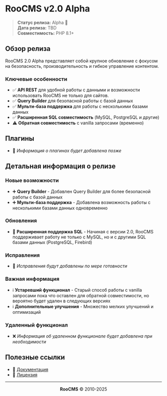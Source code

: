 # RooCMS v2.0 Alpha

> **Статус релиза:** Alpha 🚀  
> **Дата релиза:** TBD  
> **Совместимость:** PHP 8.1+  



## Обзор релиза

RooCMS 2.0 Alpha представляет собой крупное обновление с фокусом на безопасность, производительность и гибкое управление контентом.

### Ключевые особенности

- ✅ **API REST** для удобной работы с данными и возможности использовать RooCMS не только для сайтов.
- ✅ **Query Builder** для безопасной работы с базой данных
- ✅ **Мульти-база поддержка** для работы с несколькими базами данных
- ✅ **Расширенная SQL совместимость** (MySQL, PostgreSQL и другие)
- ⚠️ **Обратная совместимость** с vanilla запросами (временно)



## Плагины

- 🔧 *Информация о плагинах будет добавлена позже*



## Детальная информация о релизе

### Новые возможности

- ➕ **Query Builder** - Добавлен Query Builder для более безопасной работы с базой данных
- ➕ **Мульти-база поддержка** - Добавлена возможность работы с несколькими базами данных одновременно

### Обновления

- 🔄 **Расширенная поддержка SQL** - Начиная с версии 2.0, RooCMS поддерживает работу не только с MySQL, но и с другими SQL базами данных (PostgreSQL, Firebird)

### Исправления

- 🐛 *Исправления будут добавлены по мере готовности*

### Важная информация

- ℹ️ **Устаревший функционал** - Старый способ работы с vanilla запросами пока что оставлен для обратной совместимости, но вероятно будет удален в следующих версиях
- ℹ️ **Дополнительные улучшения** - Множество мелких улучшений и оптимизаций

### Удаленный функционал

- ❌ *Информация об удаленном функционале будет добавлена при необходимости*



## Полезные ссылки

- 🔗 [Документация](README.md)
- 🔗 [Лицензия](LICENSE.md)

---

<div align="center">

**RooCMS** © 2010-2025

</div>